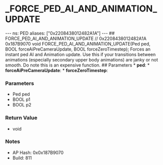 # _FORCE_PED_AI_AND_ANIMATION_UPDATE

--- ns: PED aliases: ["0x2208438012482A1A"] --- ## FORCE_PED_AI_AND_ANIMATION_UPDATE  // 0x2208438012482A1A 0x187B9070 void FORCE_PED_AI_AND_ANIMATION_UPDATE(Ped ped, BOOL forceAiPreCameraUpdate, BOOL forceZeroTimestep);  Forces an instant ped AI and Animation update. Use this if your transitions between animations (especially secondary upper body animations) are janky or not smooth. Do note this is an expensive function.  ## Parameters * **ped**: * **forceAiPreCameraUpdate**: * **forceZeroTimestep**:

### Parameters
* Ped ped
* BOOL p1
* BOOL p2

### Return Value
* void

### Notes
* AP Hash: 0x0x187B9070
* Build: 811

